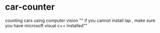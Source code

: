 # car-counter
counting cars using computer vision 
"" if you cannot install lap , make sure you have microsoft visual c++ installed""
